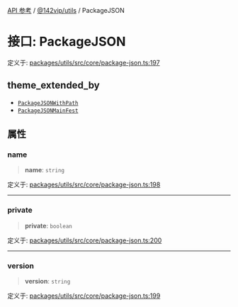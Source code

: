 [API 参考](../../../index.md) / [@142vip/utils](../index.md) / PackageJSON

# 接口: PackageJSON

定义于: [packages/utils/src/core/package-json.ts:197](https://github.com/142vip/core-x/blob/1eb80b292cacf818428b26e34edc36554f5c80fb/packages/utils/src/core/package-json.ts#L197)

## theme_extended_by

- [`PackageJSONWithPath`](PackageJSONWithPath.md)
- [`PackageJSONMainFest`](PackageJSONMainFest.md)

## 属性

### name

> **name**: `string`

定义于: [packages/utils/src/core/package-json.ts:198](https://github.com/142vip/core-x/blob/1eb80b292cacf818428b26e34edc36554f5c80fb/packages/utils/src/core/package-json.ts#L198)

***

### private

> **private**: `boolean`

定义于: [packages/utils/src/core/package-json.ts:200](https://github.com/142vip/core-x/blob/1eb80b292cacf818428b26e34edc36554f5c80fb/packages/utils/src/core/package-json.ts#L200)

***

### version

> **version**: `string`

定义于: [packages/utils/src/core/package-json.ts:199](https://github.com/142vip/core-x/blob/1eb80b292cacf818428b26e34edc36554f5c80fb/packages/utils/src/core/package-json.ts#L199)
